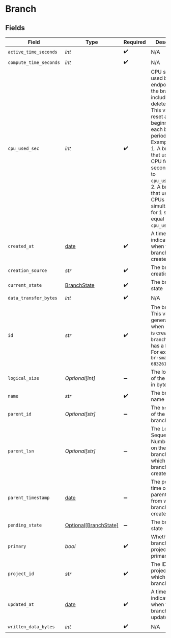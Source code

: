 # Branch


## Fields

| Field                                                                                                                                                                                                                                                                                                              | Type                                                                                                                                                                                                                                                                                                               | Required                                                                                                                                                                                                                                                                                                           | Description                                                                                                                                                                                                                                                                                                        |
| ------------------------------------------------------------------------------------------------------------------------------------------------------------------------------------------------------------------------------------------------------------------------------------------------------------------ | ------------------------------------------------------------------------------------------------------------------------------------------------------------------------------------------------------------------------------------------------------------------------------------------------------------------ | ------------------------------------------------------------------------------------------------------------------------------------------------------------------------------------------------------------------------------------------------------------------------------------------------------------------ | ------------------------------------------------------------------------------------------------------------------------------------------------------------------------------------------------------------------------------------------------------------------------------------------------------------------ |
| `active_time_seconds`                                                                                                                                                                                                                                                                                              | *int*                                                                                                                                                                                                                                                                                                              | :heavy_check_mark:                                                                                                                                                                                                                                                                                                 | N/A                                                                                                                                                                                                                                                                                                                |
| `compute_time_seconds`                                                                                                                                                                                                                                                                                             | *int*                                                                                                                                                                                                                                                                                                              | :heavy_check_mark:                                                                                                                                                                                                                                                                                                 | N/A                                                                                                                                                                                                                                                                                                                |
| `cpu_used_sec`                                                                                                                                                                                                                                                                                                     | *int*                                                                                                                                                                                                                                                                                                              | :heavy_check_mark:                                                                                                                                                                                                                                                                                                 | CPU seconds used by all the endpoints of the branch, including deleted ones.<br/>This value is reset at the beginning of each billing period.<br/>Examples:<br/>1. A branch that uses 1 CPU for 1 second is equal to `cpu_used_sec=1`.<br/>2. A branch that uses 2 CPUs simultaneously for 1 second is equal to `cpu_used_sec=2`.<br/> |
| `created_at`                                                                                                                                                                                                                                                                                                       | [date](https://docs.python.org/3/library/datetime.html#date-objects)                                                                                                                                                                                                                                               | :heavy_check_mark:                                                                                                                                                                                                                                                                                                 | A timestamp indicating when the branch was created<br/>                                                                                                                                                                                                                                                            |
| `creation_source`                                                                                                                                                                                                                                                                                                  | *str*                                                                                                                                                                                                                                                                                                              | :heavy_check_mark:                                                                                                                                                                                                                                                                                                 | The branch creation source<br/>                                                                                                                                                                                                                                                                                    |
| `current_state`                                                                                                                                                                                                                                                                                                    | [BranchState](../../models/shared/branchstate.md)                                                                                                                                                                                                                                                                  | :heavy_check_mark:                                                                                                                                                                                                                                                                                                 | The branch state                                                                                                                                                                                                                                                                                                   |
| `data_transfer_bytes`                                                                                                                                                                                                                                                                                              | *int*                                                                                                                                                                                                                                                                                                              | :heavy_check_mark:                                                                                                                                                                                                                                                                                                 | N/A                                                                                                                                                                                                                                                                                                                |
| `id`                                                                                                                                                                                                                                                                                                               | *str*                                                                                                                                                                                                                                                                                                              | :heavy_check_mark:                                                                                                                                                                                                                                                                                                 | The branch ID. This value is generated when a branch is created. A `branch_id` value has a `br` prefix. For example: `br-small-term-683261`.<br/>                                                                                                                                                                  |
| `logical_size`                                                                                                                                                                                                                                                                                                     | *Optional[int]*                                                                                                                                                                                                                                                                                                    | :heavy_minus_sign:                                                                                                                                                                                                                                                                                                 | The logical size of the branch, in bytes<br/>                                                                                                                                                                                                                                                                      |
| `name`                                                                                                                                                                                                                                                                                                             | *str*                                                                                                                                                                                                                                                                                                              | :heavy_check_mark:                                                                                                                                                                                                                                                                                                 | The branch name<br/>                                                                                                                                                                                                                                                                                               |
| `parent_id`                                                                                                                                                                                                                                                                                                        | *Optional[str]*                                                                                                                                                                                                                                                                                                    | :heavy_minus_sign:                                                                                                                                                                                                                                                                                                 | The `branch_id` of the parent branch<br/>                                                                                                                                                                                                                                                                          |
| `parent_lsn`                                                                                                                                                                                                                                                                                                       | *Optional[str]*                                                                                                                                                                                                                                                                                                    | :heavy_minus_sign:                                                                                                                                                                                                                                                                                                 | The Log Sequence Number (LSN) on the parent branch from which this branch was created<br/>                                                                                                                                                                                                                         |
| `parent_timestamp`                                                                                                                                                                                                                                                                                                 | [date](https://docs.python.org/3/library/datetime.html#date-objects)                                                                                                                                                                                                                                               | :heavy_minus_sign:                                                                                                                                                                                                                                                                                                 | The point in time on the parent branch from which this branch was created<br/>                                                                                                                                                                                                                                     |
| `pending_state`                                                                                                                                                                                                                                                                                                    | [Optional[BranchState]](../../models/shared/branchstate.md)                                                                                                                                                                                                                                                        | :heavy_minus_sign:                                                                                                                                                                                                                                                                                                 | The branch state                                                                                                                                                                                                                                                                                                   |
| `primary`                                                                                                                                                                                                                                                                                                          | *bool*                                                                                                                                                                                                                                                                                                             | :heavy_check_mark:                                                                                                                                                                                                                                                                                                 | Whether the branch is the project's primary branch<br/>                                                                                                                                                                                                                                                            |
| `project_id`                                                                                                                                                                                                                                                                                                       | *str*                                                                                                                                                                                                                                                                                                              | :heavy_check_mark:                                                                                                                                                                                                                                                                                                 | The ID of the project to which the branch belongs<br/>                                                                                                                                                                                                                                                             |
| `updated_at`                                                                                                                                                                                                                                                                                                       | [date](https://docs.python.org/3/library/datetime.html#date-objects)                                                                                                                                                                                                                                               | :heavy_check_mark:                                                                                                                                                                                                                                                                                                 | A timestamp indicating when the branch was last updated<br/>                                                                                                                                                                                                                                                       |
| `written_data_bytes`                                                                                                                                                                                                                                                                                               | *int*                                                                                                                                                                                                                                                                                                              | :heavy_check_mark:                                                                                                                                                                                                                                                                                                 | N/A                                                                                                                                                                                                                                                                                                                |
